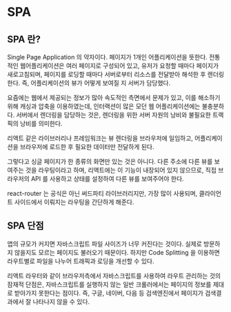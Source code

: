 # SPA

## SPA 란?

Single Page Application 의 약자이다. 페이지가 1개인 어플리케이션을 뜻한다. 전통적인 웹어플리케이션은 여러 페이지로 구성되어 있고, 유저가 요청할 때마다 페이지가 새로고침되며, 페이지를 로딩할 때마다 서버로부터 리소스를 전달받아 해석한 후 렌더링한다. 즉, 어플리케이션의 뷰가 어떻게 보여질 지 서버가 담당했다.

요즘에는 웹에서 제공되는 정보가 많아 속도적인 측면에서 문제가 있고, 이를 해소하기 위해 캐싱과 압축을 이용하였는데, 인터랙션이 많은 모던 웹 어플리케이션에는 불충분하다. 서버에서 렌더링을 담당하는 것은, 렌더링을 위한 서버 자원의 낭비와 불필요한 트랙픽의 낭비를 의미한다.

리액트 같은 라이브러리나 프레임워크는 뷰 렌더링을 브라우저에 일임하고, 어플리케이션을 브라우저에 로드한 후 필요한 데이터만 전달하게 된다.

그렇다고 싱글 페이지가 한 종류의 화면만 있는 것은 아니다. 다른 주소에 다른 뷰를 보여주는 것을 라우팅이라고 하며, 리액트에는 이 기능이 내장되어 있지 않으므로, 직접 브라우저의 API 를 사용하고 상태를 설정하여 다른 뷰를 보여주어야 한다.

react-router 는 공식은 아닌 써드파티 라이브러리지만, 가장 많이 사용되며, 클라이언트 사이드에서 이뤄지는 라우팅을 간단하게 해준다.

## SPA 단점

앱의 규모가 커지면 자바스크립트 파일 사이즈가 너무 커진다는 것이다. 실제로 방문하지 않을지도 모르는 페이지도 불러오기 때문이다. 하지만 Code Splitting 을 이용하면 라우트별로 파일을 나누어 트래픽과 로딩을 개선할 수 있다.

리액트 라우터와 같이 브라우저측에서 자바스크립트를 사용하여 라우트 관리하는 것의 잠재적 단점은, 자바스크립트를 실행하지 않는 일반 크롤러에서는 페이지의 정보를 제대로 받아가지 못한다는 점이다. 즉, 구글, 네이버, 다음 등 검색엔진에서 페이지가 검색결과에서 잘 나타나지 않을 수 있다.